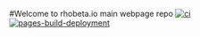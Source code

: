 #Welcome to rhobeta.io main webpage repo
[![ci](https://github.com/rhobeta-io/rhobeta.io/actions/workflows/ci.yml/badge.svg)](https://github.com/rhobeta-io/rhobeta.io/actions/workflows/ci.yml) [![pages-build-deployment](https://github.com/rhobeta-io/rhobeta.io/actions/workflows/pages/pages-build-deployment/badge.svg)](https://github.com/rhobeta-io/rhobeta.io/actions/workflows/pages/pages-build-deployment)
